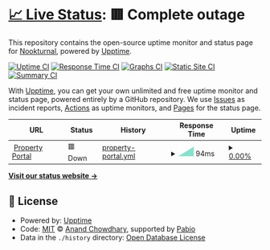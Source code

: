 # [📈 Live Status](https://Nookturnal.github.io/upptime): <!--live status--> **🟥 Complete outage**

This repository contains the open-source uptime monitor and status page for [Nookturnal](https://Nookturnal.github.io/upptime), powered by [Upptime](https://github.com/upptime/upptime).

[![Uptime CI](https://github.com/Nookturnal/upptime/workflows/Uptime%20CI/badge.svg)](https://github.com/Nookturnal/upptime/actions?query=workflow%3A%22Uptime+CI%22)
[![Response Time CI](https://github.com/Nookturnal/upptime/workflows/Response%20Time%20CI/badge.svg)](https://github.com/Nookturnal/upptime/actions?query=workflow%3A%22Response+Time+CI%22)
[![Graphs CI](https://github.com/Nookturnal/upptime/workflows/Graphs%20CI/badge.svg)](https://github.com/Nookturnal/upptime/actions?query=workflow%3A%22Graphs+CI%22)
[![Static Site CI](https://github.com/Nookturnal/upptime/workflows/Static%20Site%20CI/badge.svg)](https://github.com/Nookturnal/upptime/actions?query=workflow%3A%22Static+Site+CI%22)
[![Summary CI](https://github.com/Nookturnal/upptime/workflows/Summary%20CI/badge.svg)](https://github.com/Nookturnal/upptime/actions?query=workflow%3A%22Summary+CI%22)

With [Upptime](https://upptime.js.org), you can get your own unlimited and free uptime monitor and status page, powered entirely by a GitHub repository. We use [Issues](https://github.com/Nookturnal/upptime/issues) as incident reports, [Actions](https://github.com/Nookturnal/upptime/actions) as uptime monitors, and [Pages](https://Nookturnal.github.io/upptime) for the status page.

<!--start: status pages-->
<!-- This summary is generated by Upptime (https://github.com/upptime/upptime) -->
<!-- Do not edit this manually, your changes will be overwritten -->
<!-- prettier-ignore -->
| URL | Status | History | Response Time | Uptime |
| --- | ------ | ------- | ------------- | ------ |
| <img alt="" src="https://icons.duckduckgo.com/ip3/www.pnookturnal.com.ico" height="13"> [Property Portal](https://www.pnookturnal.com) | 🟥 Down | [property-portal.yml](https://github.com/Nookturnal/upptime/commits/HEAD/history/property-portal.yml) | <details><summary><img alt="Response time graph" src="./graphs/property-portal/response-time-week.png" height="20"> 94ms</summary><br><a href="https://Nookturnal.github.io/upptime/history/property-portal"><img alt="Response time 94" src="https://img.shields.io/endpoint?url=https%3A%2F%2Fraw.githubusercontent.com%2FNookturnal%2Fupptime%2FHEAD%2Fapi%2Fproperty-portal%2Fresponse-time.json"></a><br><a href="https://Nookturnal.github.io/upptime/history/property-portal"><img alt="24-hour response time 94" src="https://img.shields.io/endpoint?url=https%3A%2F%2Fraw.githubusercontent.com%2FNookturnal%2Fupptime%2FHEAD%2Fapi%2Fproperty-portal%2Fresponse-time-day.json"></a><br><a href="https://Nookturnal.github.io/upptime/history/property-portal"><img alt="7-day response time 94" src="https://img.shields.io/endpoint?url=https%3A%2F%2Fraw.githubusercontent.com%2FNookturnal%2Fupptime%2FHEAD%2Fapi%2Fproperty-portal%2Fresponse-time-week.json"></a><br><a href="https://Nookturnal.github.io/upptime/history/property-portal"><img alt="30-day response time 94" src="https://img.shields.io/endpoint?url=https%3A%2F%2Fraw.githubusercontent.com%2FNookturnal%2Fupptime%2FHEAD%2Fapi%2Fproperty-portal%2Fresponse-time-month.json"></a><br><a href="https://Nookturnal.github.io/upptime/history/property-portal"><img alt="1-year response time 94" src="https://img.shields.io/endpoint?url=https%3A%2F%2Fraw.githubusercontent.com%2FNookturnal%2Fupptime%2FHEAD%2Fapi%2Fproperty-portal%2Fresponse-time-year.json"></a></details> | <details><summary><a href="https://Nookturnal.github.io/upptime/history/property-portal">0.00%</a></summary><a href="https://Nookturnal.github.io/upptime/history/property-portal"><img alt="All-time uptime 0.00%" src="https://img.shields.io/endpoint?url=https%3A%2F%2Fraw.githubusercontent.com%2FNookturnal%2Fupptime%2FHEAD%2Fapi%2Fproperty-portal%2Fuptime.json"></a><br><a href="https://Nookturnal.github.io/upptime/history/property-portal"><img alt="24-hour uptime 0.00%" src="https://img.shields.io/endpoint?url=https%3A%2F%2Fraw.githubusercontent.com%2FNookturnal%2Fupptime%2FHEAD%2Fapi%2Fproperty-portal%2Fuptime-day.json"></a><br><a href="https://Nookturnal.github.io/upptime/history/property-portal"><img alt="7-day uptime 0.00%" src="https://img.shields.io/endpoint?url=https%3A%2F%2Fraw.githubusercontent.com%2FNookturnal%2Fupptime%2FHEAD%2Fapi%2Fproperty-portal%2Fuptime-week.json"></a><br><a href="https://Nookturnal.github.io/upptime/history/property-portal"><img alt="30-day uptime 0.00%" src="https://img.shields.io/endpoint?url=https%3A%2F%2Fraw.githubusercontent.com%2FNookturnal%2Fupptime%2FHEAD%2Fapi%2Fproperty-portal%2Fuptime-month.json"></a><br><a href="https://Nookturnal.github.io/upptime/history/property-portal"><img alt="1-year uptime 0.00%" src="https://img.shields.io/endpoint?url=https%3A%2F%2Fraw.githubusercontent.com%2FNookturnal%2Fupptime%2FHEAD%2Fapi%2Fproperty-portal%2Fuptime-year.json"></a></details>

<!--end: status pages-->

[**Visit our status website →**](https://Nookturnal.github.io/upptime)

## 📄 License

- Powered by: [Upptime](https://github.com/upptime/upptime)
- Code: [MIT](./LICENSE) © [Anand Chowdhary](https://anandchowdhary.com), supported by [Pabio](https://pabio.com)
- Data in the `./history` directory: [Open Database License](https://opendatacommons.org/licenses/odbl/1-0/)
